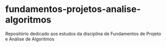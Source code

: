 # fundamentos-projetos-analise-algoritmos
Repositório dedicado aos estudos da disciplina de Fundamentos de Projeto e Análise de Algoritmos
